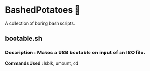 # BashedPotatoes  :fork_and_knife:

A collection of boring bash scripts.


## bootable.sh 

### Description : Makes a USB bootable on input of an ISO file.

**Commands Used :** lsblk, umount, dd





